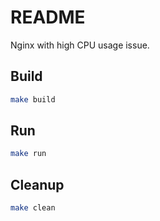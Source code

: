 # README

Nginx with high CPU usage issue.

## Build

```sh
make build
```

## Run

```sh
make run
```

## Cleanup

```sh
make clean
```
